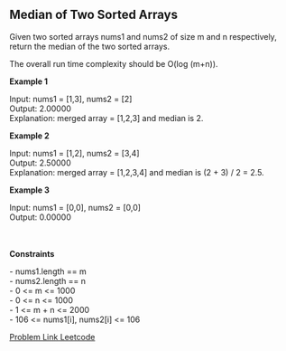 <h2>Median of Two Sorted Arrays</h2>
<p>
 Given two sorted arrays nums1 and nums2 of size m and n respectively, return the median of the two sorted arrays.

The overall run time complexity should be O(log (m+n)).
</p>
<strong>Example 1</strong>
<p>
  Input: nums1 = [1,3], nums2 = [2]
  <br>
Output: 2.00000
  <br>
Explanation: merged array = [1,2,3] and median is 2.
</p>
<strong>Example 2</strong>
<p>
Input: nums1 = [1,2], nums2 = [3,4]
  <br>
Output: 2.50000
  <br>
Explanation: merged array = [1,2,3,4] and median is (2 + 3) / 2 = 2.5.
</p>
<strong>Example 3</strong>
<p>
Input: nums1 = [0,0], nums2 = [0,0]
  <br>
Output: 0.00000
</p>
<br>
<br>
<strong>Constraints</strong>
<p>
  - nums1.length == m  
  <br>
  - nums2.length == n
  <br>
  - 0 <= m <= 1000
  <br>
  - 0 <= n <= 1000
  <br>
  - 1 <= m + n <= 2000
  <br>
  - 106 <= nums1[i], nums2[i] <= 106
</p>  
<a href="https://leetcode.com/problems/median-of-two-sorted-arrays/">Problem Link Leetcode</a>

